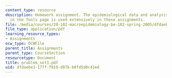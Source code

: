 ```yaml
---
content_type: resource
description: Homework assignment. The epidemiological data and analysis program found
  in the Tools page is used extensively in these assignments.
file: /media/courses/20-102-macroepidemiology-be-102-spring-2005/dfdaebe1177ff819d87bb0fd5d0c41ed_problem_set3.pdf
file_type: application/pdf
learning_resource_types:
- Assignments
ocw_type: OCWFile
parent_title: Assignments
parent_type: CourseSection
resourcetype: Document
title: problem_set3.pdf
uid: dfdaebe1-177f-f819-d87b-b0fd5d0c41ed
---
```

